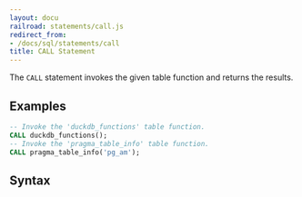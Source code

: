 ```yaml
---
layout: docu
railroad: statements/call.js
redirect_from:
- /docs/sql/statements/call
title: CALL Statement
---
```


The `CALL` statement invokes the given table function and returns the results.

## Examples

```sql
-- Invoke the 'duckdb_functions' table function.
CALL duckdb_functions();
-- Invoke the 'pragma_table_info' table function. 
CALL pragma_table_info('pg_am');
```

## Syntax

<div id="rrdiagram1"></div>
